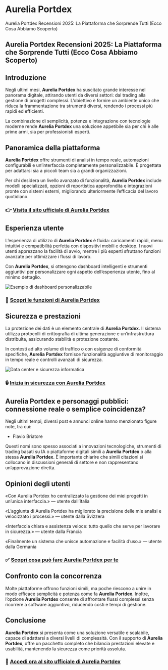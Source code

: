 # Aurelia Portdex
Aurelia Portdex Recensioni 2025: La Piattaforma che Sorprende Tutti (Ecco Cosa Abbiamo Scoperto)
## Aurelia Portdex Recensioni 2025: La Piattaforma che Sorprende Tutti (Ecco Cosa Abbiamo Scoperto)

## Introduzione
Negli ultimi mesi, **Aurelia Portdex** ha suscitato grande interesse nel panorama digitale, attirando utenti da diversi settori: dal trading alla gestione di progetti complessi. L’obiettivo è fornire un ambiente unico che riduca la frammentazione tra strumenti diversi, rendendo i processi più rapidi ed efficienti.

La combinazione di semplicità, potenza e integrazione con tecnologie moderne rende **Aurelia Portdex** una soluzione appetibile sia per chi è alle prime armi, sia per professionisti esperti.

## Panoramica della piattaforma
**Aurelia Portdex** offre strumenti di analisi in tempo reale, automazioni configurabili e un’interfaccia completamente personalizzabile. È progettata per adattarsi sia a piccoli team sia a grandi organizzazioni.

Per chi desidera un livello avanzato di funzionalità, **Aurelia Portdex** include modelli specializzati, opzioni di reportistica approfondita e integrazioni pronte con sistemi esterni, migliorando ulteriormente l’efficacia del lavoro quotidiano.

### 👉 **[Visita il sito ufficiale di Aurelia Portdex](https://aureliaportdex.it)**

## Esperienza utente
L’esperienza di utilizzo di **Aurelia Portdex** è fluida: caricamenti rapidi, menu intuitivi e compatibilità perfetta con dispositivi mobili e desktop. I nuovi utenti apprezzano la facilità di avvio, mentre i più esperti sfruttano funzioni avanzate per ottimizzare i flussi di lavoro.

Con **Aurelia Portdex**, si ottengono dashboard intelligenti e strumenti aggiuntivi per personalizzare ogni aspetto dell’esperienza utente, fino al minimo dettaglio.

![Esempio di dashboard personalizzabile](https://www.esprimo.it/wp-content/uploads/2021/12/user-interface.jpeg)

### 🔗 **[Scopri le funzioni di Aurelia Portdex](https://aureliaportdex.it)**

## Sicurezza e prestazioni
La protezione dei dati è un elemento centrale di **Aurelia Portdex**. Il sistema utilizza protocolli di crittografia di ultima generazione e un’infrastruttura distribuita, assicurando stabilità e protezione costante.

In contesti ad alto volume di traffico o con esigenze di conformità specifiche, **Aurelia Portdex** fornisce funzionalità aggiuntive di monitoraggio in tempo reale e controlli avanzati di sicurezza.

![Data center e sicurezza informatica](https://images.unsplash.com/photo-1591696205602-2f950c417cb9?auto=format&fit=crop&w=1170&q=80)

### 🔒 **[Inizia in sicurezza con Aurelia Portdex](https://aureliaportdex.it)**

## Aurelia Portdex e personaggi pubblici: connessione reale o semplice coincidenza?
Negli ultimi tempi, diversi post e annunci online hanno menzionato figure note, tra cui:

- Flavio Briatore

Questi nomi sono spesso associati a innovazioni tecnologiche, strumenti di trading basati su IA o piattaforme digitali simili a **Aurelia Portdex** o alla stessa **Aurelia Portdex**. È importante chiarire che simili citazioni si collocano in discussioni generali di settore e non rappresentano un’approvazione diretta.

## Opinioni degli utenti
«Con Aurelia Portdex ho centralizzato la gestione dei miei progetti in un’unica interfaccia.» — utente dall’Italia

«L’aggiunta di Aurelia Portdex ha migliorato la precisione delle mie analisi e velocizzato i processi.» — utente dalla Svizzera

«Interfaccia chiara e assistenza veloce: tutto quello che serve per lavorare in sicurezza.» — utente dalla Francia

«Finalmente un sistema che unisce automazione e facilità d’uso.» — utente dalla Germania

### ✅ **[Scopri cosa può fare Aurelia Portdex per te](https://aureliaportdex.it)**

## Confronto con la concorrenza
Molte piattaforme offrono funzioni simili, ma poche riescono a unire in modo efficace semplicità e potenza come fa **Aurelia Portdex**. Inoltre, l’opzione **Aurelia Portdex** consente di affrontare flussi complessi senza ricorrere a software aggiuntivo, riducendo costi e tempi di gestione.

## Conclusione
**Aurelia Portdex** si presenta come una soluzione versatile e scalabile, capace di adattarsi a diversi livelli di complessità. Con il supporto di **Aurelia Portdex**, offre un pacchetto completo che bilancia prestazioni elevate e usabilità, mantenendo la sicurezza come priorità assoluta.

### 🚀 **[Accedi ora al sito ufficiale di Aurelia Portdex](https://aureliaportdex.it)**
